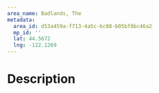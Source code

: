 ```yaml
---
area_name: Badlands, The
metadata:
  area_id: d53a459a-f713-4a5c-bc08-b05bf8bc46a2
  mp_id: ''
  lat: 44.5672
  lng: -122.1269
---
```

# Description
